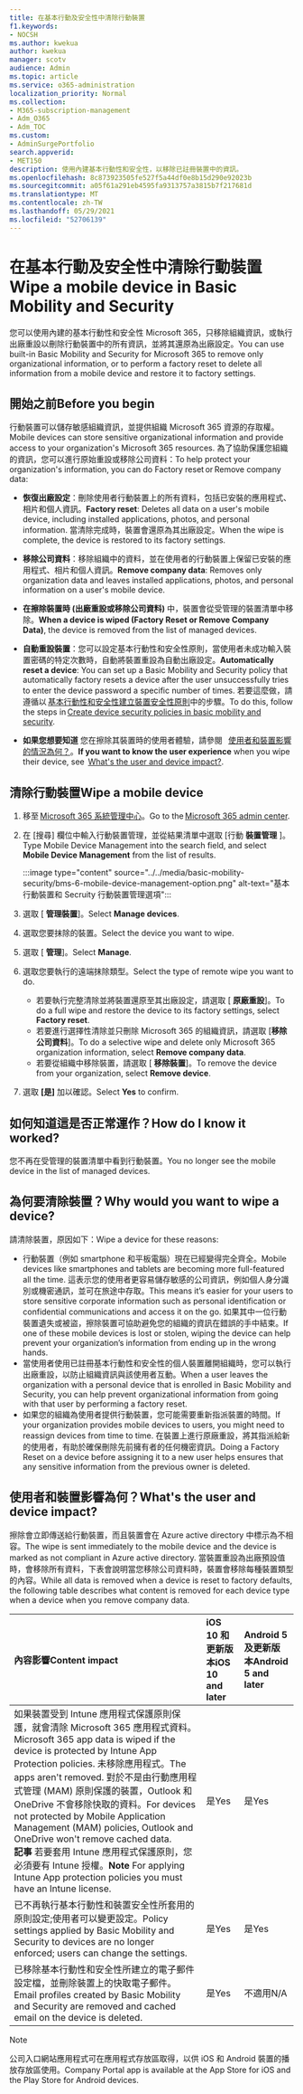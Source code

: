 ```yaml
---
title: 在基本行動及安全性中清除行動裝置
f1.keywords:
- NOCSH
ms.author: kwekua
author: kwekua
manager: scotv
audience: Admin
ms.topic: article
ms.service: o365-administration
localization_priority: Normal
ms.collection:
- M365-subscription-management
- Adm_O365
- Adm_TOC
ms.custom:
- AdminSurgePortfolio
search.appverid:
- MET150
description: 使用內建基本行動性和安全性，以移除已註冊裝置中的資訊。
ms.openlocfilehash: 8c873923505fe527f5a44df0e8b15d290e92023b
ms.sourcegitcommit: a05f61a291eb4595fa9313757a3815b7f217681d
ms.translationtype: MT
ms.contentlocale: zh-TW
ms.lasthandoff: 05/29/2021
ms.locfileid: "52706139"
---
```

# <a name="wipe-a-mobile-device-in-basic-mobility-and-security"></a><span data-ttu-id="647f5-103">在基本行動及安全性中清除行動裝置</span><span class="sxs-lookup"><span data-stu-id="647f5-103">Wipe a mobile device in Basic Mobility and Security</span></span>

<span data-ttu-id="647f5-104">您可以使用內建的基本行動性和安全性 Microsoft 365，只移除組織資訊，或執行出廠重設以刪除行動裝置中的所有資訊，並將其還原為出廠設定。</span><span class="sxs-lookup"><span data-stu-id="647f5-104">You can use built-in Basic Mobility and Security for Microsoft 365 to remove only organizational information, or to perform a factory reset to delete all information from a mobile device and restore it to factory settings.</span></span>

## <a name="before-you-begin"></a><span data-ttu-id="647f5-105">開始之前</span><span class="sxs-lookup"><span data-stu-id="647f5-105">Before you begin</span></span>

<span data-ttu-id="647f5-106">行動裝置可以儲存敏感組織資訊，並提供組織 Microsoft 365 資源的存取權。</span><span class="sxs-lookup"><span data-stu-id="647f5-106">Mobile devices can store sensitive organizational information and provide access to your organization's Microsoft 365 resources.</span></span> <span data-ttu-id="647f5-107">為了協助保護您組織的資訊，您可以進行原始重設或移除公司資料：</span><span class="sxs-lookup"><span data-stu-id="647f5-107">To help protect your organization's information, you can do Factory reset or Remove company data:</span></span>

- <span data-ttu-id="647f5-108">**恢復出廠設定**：刪除使用者行動裝置上的所有資料，包括已安裝的應用程式、相片和個人資訊。</span><span class="sxs-lookup"><span data-stu-id="647f5-108">**Factory reset**: Deletes all data on a user's mobile device, including installed applications, photos, and personal information.</span></span> <span data-ttu-id="647f5-109">當清除完成時，裝置會還原為其出廠設定。</span><span class="sxs-lookup"><span data-stu-id="647f5-109">When the wipe is complete, the device is restored to its factory settings.</span></span>

- <span data-ttu-id="647f5-110">**移除公司資料**：移除組織中的資料，並在使用者的行動裝置上保留已安裝的應用程式、相片和個人資訊。</span><span class="sxs-lookup"><span data-stu-id="647f5-110">**Remove company data**: Removes only organization data and leaves installed applications, photos, and personal information on a user's mobile device.</span></span>

- <span data-ttu-id="647f5-111">**在擦除裝置時 (出廠重設或移除公司資料)** 中，裝置會從受管理的裝置清單中移除。</span><span class="sxs-lookup"><span data-stu-id="647f5-111">**When a device is wiped (Factory Reset or Remove Company Data)**, the device is removed from the list of managed devices.</span></span>
    
- <span data-ttu-id="647f5-112">**自動重設裝置**：您可以設定基本行動性和安全性原則，當使用者未成功輸入裝置密碼的特定次數時，自動將裝置重設為自動出廠設定。</span><span class="sxs-lookup"><span data-stu-id="647f5-112">**Automatically reset a device**: You can set up a Basic Mobility and Security policy that automatically factory resets a device after the user unsuccessfully tries to enter the device password a specific number of times.</span></span> <span data-ttu-id="647f5-113">若要這麼做，請遵循以 [基本行動性和安全性建立裝置安全性原則](create-device-security-policies.md)中的步驟。</span><span class="sxs-lookup"><span data-stu-id="647f5-113">To do this, follow the steps in [Create device security policies in basic mobility and security](create-device-security-policies.md).</span></span>
    
- <span data-ttu-id="647f5-114">**如果您想要知道** 您在擦除其裝置時的使用者體驗，請參閱   [使用者和裝置影響的情況為何？](#whats-the-user-and-device-impact)。</span><span class="sxs-lookup"><span data-stu-id="647f5-114">**If you want to know the user experience** when you wipe their device, see  [What's the user and device impact?](#whats-the-user-and-device-impact).</span></span>

## <a name="wipe-a-mobile-device"></a><span data-ttu-id="647f5-115">清除行動裝置</span><span class="sxs-lookup"><span data-stu-id="647f5-115">Wipe a mobile device</span></span>

1. <span data-ttu-id="647f5-116">移至 [Microsoft 365 系統管理中心](../../admin/admin-overview/about-the-admin-center.md)。</span><span class="sxs-lookup"><span data-stu-id="647f5-116">Go to the [Microsoft 365 admin center](../../admin/admin-overview/about-the-admin-center.md).</span></span>

2. <span data-ttu-id="647f5-117">在 [搜尋] 欄位中輸入行動裝置管理，並從結果清單中選取 [行動 **裝置管理** ]。</span><span class="sxs-lookup"><span data-stu-id="647f5-117">Type Mobile Device Management into the search field, and select **Mobile Device Management** from the list of results.</span></span>

    :::image type="content" source="../../media/basic-mobility-security/bms-6-mobile-device-management-option.png" alt-text="基本行動裝置和 Secruity 行動裝置管理選項":::

3. <span data-ttu-id="647f5-119">選取 [ **管理裝置**]。</span><span class="sxs-lookup"><span data-stu-id="647f5-119">Select **Manage devices**.</span></span>

4. <span data-ttu-id="647f5-120">選取您要抹除的裝置。</span><span class="sxs-lookup"><span data-stu-id="647f5-120">Select the device you want to wipe.</span></span>

5. <span data-ttu-id="647f5-121">選取 [ **管理**]。</span><span class="sxs-lookup"><span data-stu-id="647f5-121">Select **Manage**.</span></span>

6. <span data-ttu-id="647f5-122">選取您要執行的遠端抹除類型。</span><span class="sxs-lookup"><span data-stu-id="647f5-122">Select the type of remote wipe you want to do.</span></span>

    - <span data-ttu-id="647f5-123">若要執行完整清除並將裝置還原至其出廠設定，請選取 [ **原廠重設**]。</span><span class="sxs-lookup"><span data-stu-id="647f5-123">To do a full wipe and restore the device to its factory settings, select **Factory reset**.</span></span>
    - <span data-ttu-id="647f5-124">若要進行選擇性清除並只刪除 Microsoft 365 的組織資訊，請選取 [**移除公司資料**]。</span><span class="sxs-lookup"><span data-stu-id="647f5-124">To do a selective wipe and delete only Microsoft 365 organization information, select **Remove company data**.</span></span>
    - <span data-ttu-id="647f5-125">若要從組織中移除裝置，請選取 [ **移除裝置**]。</span><span class="sxs-lookup"><span data-stu-id="647f5-125">To remove the device from your organization, select **Remove device**.</span></span>

7. <span data-ttu-id="647f5-126">選取 **[是]** 加以確認。</span><span class="sxs-lookup"><span data-stu-id="647f5-126">Select **Yes** to confirm.</span></span>

## <a name="how-do-i-know-it-worked"></a><span data-ttu-id="647f5-127">如何知道這是否正常運作？</span><span class="sxs-lookup"><span data-stu-id="647f5-127">How do I know it worked?</span></span>

<span data-ttu-id="647f5-128">您不再在受管理的裝置清單中看到行動裝置。</span><span class="sxs-lookup"><span data-stu-id="647f5-128">You no longer see the mobile device in the list of managed devices.</span></span>

## <a name="why-would-you-want-to-wipe-a-device"></a><span data-ttu-id="647f5-129">為何要清除裝置？</span><span class="sxs-lookup"><span data-stu-id="647f5-129">Why would you want to wipe a device?</span></span>

<span data-ttu-id="647f5-130">請清除裝置，原因如下：</span><span class="sxs-lookup"><span data-stu-id="647f5-130">Wipe a device for these reasons:</span></span>

- <span data-ttu-id="647f5-131">行動裝置（例如 smartphone 和平板電腦）現在已經變得完全齊全。</span><span class="sxs-lookup"><span data-stu-id="647f5-131">Mobile devices like smartphones and tablets are becoming more full-featured all the time.</span></span> <span data-ttu-id="647f5-132">這表示您的使用者更容易儲存敏感的公司資訊，例如個人身分識別或機密通訊，並可在旅途中存取。</span><span class="sxs-lookup"><span data-stu-id="647f5-132">This means it’s easier for your users to store sensitive corporate information such as personal identification or confidential communications and access it on the go.</span></span> <span data-ttu-id="647f5-133">如果其中一位行動裝置遺失或被盜，擦除裝置可協助避免您的組織的資訊在錯誤的手中結束。</span><span class="sxs-lookup"><span data-stu-id="647f5-133">If one of these mobile devices is lost or stolen, wiping the device can help prevent your organization’s information from ending up in the wrong hands.</span></span>
- <span data-ttu-id="647f5-134">當使用者使用已註冊基本行動性和安全性的個人裝置離開組織時，您可以執行出廠重設，以防止組織資訊與該使用者互動。</span><span class="sxs-lookup"><span data-stu-id="647f5-134">When a user leaves the organization with a personal device that is enrolled in Basic Mobility and Security, you can help prevent organizational information from going with that user by performing a factory reset.</span></span>
- <span data-ttu-id="647f5-135">如果您的組織為使用者提供行動裝置，您可能需要重新指派裝置的時間。</span><span class="sxs-lookup"><span data-stu-id="647f5-135">If your organization provides mobile devices to users, you might need to reassign devices from time to time.</span></span> <span data-ttu-id="647f5-136">在裝置上進行原廠重設，將其指派給新的使用者，有助於確保刪除先前擁有者的任何機密資訊。</span><span class="sxs-lookup"><span data-stu-id="647f5-136">Doing a Factory Reset on a device before assigning it to a new user helps ensures that any sensitive information from the previous owner is deleted.</span></span>

## <a name="whats-the-user-and-device-impact"></a><span data-ttu-id="647f5-137">使用者和裝置影響為何？</span><span class="sxs-lookup"><span data-stu-id="647f5-137">What's the user and device impact?</span></span>

<span data-ttu-id="647f5-138">擦除會立即傳送給行動裝置，而且裝置會在 Azure active directory 中標示為不相容。</span><span class="sxs-lookup"><span data-stu-id="647f5-138">The wipe is sent immediately to the mobile device and the device is marked as not compliant in Azure active directory.</span></span> <span data-ttu-id="647f5-139">當裝置重設為出廠預設值時，會移除所有資料，下表會說明當您移除公司資料時，裝置會移除每種裝置類型的內容。</span><span class="sxs-lookup"><span data-stu-id="647f5-139">While all data is removed when a device is reset to factory defaults, the following table describes what content is removed for each device type when a device when you remove company data.</span></span>

|<span data-ttu-id="647f5-140">**內容影響**</span><span class="sxs-lookup"><span data-stu-id="647f5-140">**Content impact**</span></span>|<span data-ttu-id="647f5-141">**iOS 10 和更新版本**</span><span class="sxs-lookup"><span data-stu-id="647f5-141">**iOS 10 and later**</span></span>|<span data-ttu-id="647f5-142">**Android 5 及更新版本**</span><span class="sxs-lookup"><span data-stu-id="647f5-142">**Android 5 and later**</span></span>|
|:-----|:-----|:-----|
|<span data-ttu-id="647f5-143">如果裝置受到 Intune 應用程式保護原則保護，就會清除 Microsoft 365 應用程式資料。</span><span class="sxs-lookup"><span data-stu-id="647f5-143">Microsoft 365 app data is wiped if the device is protected by Intune App Protection policies.</span></span> <span data-ttu-id="647f5-144">未移除應用程式。</span><span class="sxs-lookup"><span data-stu-id="647f5-144">The apps aren't removed.</span></span> <span data-ttu-id="647f5-145">對於不是由行動應用程式管理 (MAM) 原則保護的裝置，Outlook 和 OneDrive 不會移除快取的資料。</span><span class="sxs-lookup"><span data-stu-id="647f5-145">For devices not protected by Mobile Application Management (MAM) policies, Outlook and OneDrive won't remove cached data.</span></span><br/><span data-ttu-id="647f5-146">**記事** 若要套用 Intune 應用程式保護原則，您必須要有 Intune 授權。</span><span class="sxs-lookup"><span data-stu-id="647f5-146">**Note** For applying Intune App protection policies you must have an Intune license.</span></span>|<span data-ttu-id="647f5-147">是</span><span class="sxs-lookup"><span data-stu-id="647f5-147">Yes</span></span>|<span data-ttu-id="647f5-148">是</span><span class="sxs-lookup"><span data-stu-id="647f5-148">Yes</span></span>|
|<span data-ttu-id="647f5-149">已不再執行基本行動性和裝置安全性所套用的原則設定;使用者可以變更設定。</span><span class="sxs-lookup"><span data-stu-id="647f5-149">Policy settings applied by Basic Mobility and Security to devices are no longer enforced; users can change the settings.</span></span>|<span data-ttu-id="647f5-150">是</span><span class="sxs-lookup"><span data-stu-id="647f5-150">Yes</span></span>|<span data-ttu-id="647f5-151">是</span><span class="sxs-lookup"><span data-stu-id="647f5-151">Yes</span></span>|
|<span data-ttu-id="647f5-152">已移除基本行動性和安全性所建立的電子郵件設定檔，並刪除裝置上的快取電子郵件。</span><span class="sxs-lookup"><span data-stu-id="647f5-152">Email profiles created by Basic Mobility and Security are removed and cached email on the device is deleted.</span></span>|<span data-ttu-id="647f5-153">是</span><span class="sxs-lookup"><span data-stu-id="647f5-153">Yes</span></span>|<span data-ttu-id="647f5-154">不適用</span><span class="sxs-lookup"><span data-stu-id="647f5-154">N/A</span></span>|
>[!NOTE]
><span data-ttu-id="647f5-155">公司入口網站應用程式可在應用程式存放區取得，以供 iOS 和 Android 裝置的播放存放區使用。</span><span class="sxs-lookup"><span data-stu-id="647f5-155">Company Portal app is available at the App Store for iOS and the Play Store for Android devices.</span></span>
